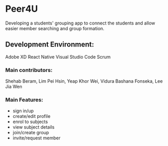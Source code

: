 # Peer4U
Developing a students' grouping app to connect the students and allow easier member searching and group formation. 

## Development Environment:
Adobe XD
React Native
Visual Studio Code
Scrum

### Main contributors:
Shehab Beram, Lim Pei Hsin, Yeap Khor Wei, Vidura Bashana Fonseka, Lee Jia Wen

### Main Features:
- sign in/up
- create/edit profile
- enrol to subjects
- view subject details
- join/create group
- invite/request member
